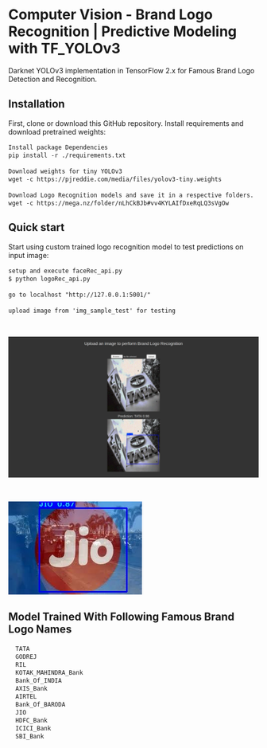 # Computer Vision - Brand Logo Recognition | Predictive Modeling with TF_YOLOv3

Darknet YOLOv3 implementation in TensorFlow 2.x for Famous Brand Logo Detection and Recognition.

## Installation
First, clone or download this GitHub repository.
Install requirements and download pretrained weights:

```
Install package Dependencies
pip install -r ./requirements.txt

Download weights for tiny YOLOv3
wget -c https://pjreddie.com/media/files/yolov3-tiny.weights

Download Logo Recognition models and save it in a respective folders.
wget -c https://mega.nz/folder/nLhCkBJb#vv4KYLAIfDxeRqLQ3sVgOw

```

## Quick start
Start using custom trained logo recognition model to test predictions on input image:
```
setup and execute faceRec_api.py
$ python logoRec_api.py

go to localhost "http://127.0.0.1:5001/"

upload image from 'img_sample_test' for testing
```

<br>
<p><img src="https://github.com/venky14/Logo-Recognition-with-Python/blob/master/img_sample_test/Screenshot%20from%202020-08-04%2017-13-43.png?raw=true"></p>
<br>
<p><img src="https://github.com/venky14/Logo-Recognition-with-Python/blob/master/img_sample_test/logo_jio1_detect.jpg?raw=true"></p>

## Model Trained With Following Famous Brand Logo Names
```
  TATA
  GODREJ
  RIL
  KOTAK_MAHINDRA_Bank
  Bank_Of_INDIA
  AXIS_Bank
  AIRTEL
  Bank_Of_BARODA
  JIO
  HDFC_Bank
  ICICI_Bank
  SBI_Bank
```



